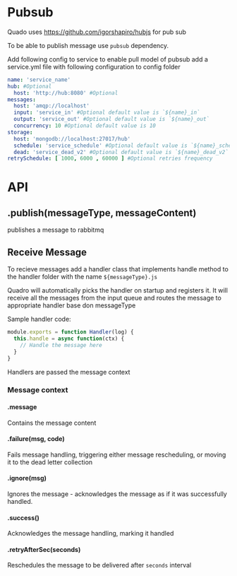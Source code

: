 # Pubsub

Quado uses https://github.com/igorshapiro/hubjs for pub sub

To be able to publish message use `pubsub` dependency.

Add following config to service to enable pull model of pubsub add a service.yml file with following configuration to config folder

```yaml
name: 'service_name'
hub: #Optional
  host: 'http://hub:8080' #Optional
messages:
  host: 'amqp://localhost'
  input: 'service_in' #Optional default value is `${name}_in`
  output: 'service_out' #Optional default value is `${name}_out`
  concurrency: 10 #Optional default value is 10
storage:
  host: 'mongodb://localhost:27017/hub'
  schedule: 'service_schedule' #Optional default value is `${name}_schedule`
  dead: 'service_dead_v2' #Optional default value is `${name}_dead_v2`
retrySchedule: [ 1000, 6000 , 60000 ] #Optional retries frequency   
```

# API

## .publish(messageType, messageContent)
publishes a message to rabbitmq

## Receive Message

To recieve messages add a handler class that implements handle method to the handler folder with the name `${messageType}.js`

Quadro will automatically picks the handler on startup and registers it. It will receive all the messages from the input queue and routes the message to appropriate handler base don messageType

Sample handler code:

```js
module.exports = function Handler(log) {
  this.handle = async function(ctx) {
    // Handle the message here
  }
}
```

Handlers are passed the message context

### Message context

#### .message

Contains the message content

#### .failure(msg, code)

Fails message handling, triggering either message rescheduling, or moving it
to the dead letter collection

#### .ignore(msg)

Ignores the message - acknowledges the message as if it was successfully handled.

#### .success()

Acknowledges the message handling, marking it handled

#### .retryAfterSec(seconds)

Reschedules the message to be delivered after `seconds` interval

